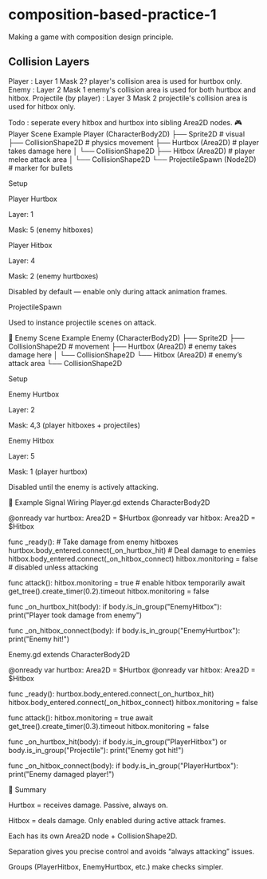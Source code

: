 # composition-based-practice-1
Making a game with composition design principle.

## Collision Layers
Player : Layer 1 Mask 2?
player's collision area is used for hurtbox only.
Enemy : Layer 2 Mask 1
enemy's collision area is used for both hurtbox and hitbox.
Projectile (by player) : Layer 3 Mask 2
projectile's collision area is used for hitbox only.

Todo : seperate every hitbox and hurtbox into sibling Area2D nodes.
🎮 Player Scene Example
Player (CharacterBody2D)
├── Sprite2D                # visual
├── CollisionShape2D        # physics movement
├── Hurtbox (Area2D)        # player takes damage here
│   └── CollisionShape2D
├── Hitbox (Area2D)         # player melee attack area
│   └── CollisionShape2D
└── ProjectileSpawn (Node2D) # marker for bullets

Setup

Player Hurtbox

Layer: 1

Mask: 5 (enemy hitboxes)

Player Hitbox

Layer: 4

Mask: 2 (enemy hurtboxes)

Disabled by default — enable only during attack animation frames.

ProjectileSpawn

Used to instance projectile scenes on attack.

👾 Enemy Scene Example
Enemy (CharacterBody2D)
├── Sprite2D
├── CollisionShape2D        # movement
├── Hurtbox (Area2D)        # enemy takes damage here
│   └── CollisionShape2D
└── Hitbox (Area2D)         # enemy’s attack area
    └── CollisionShape2D

Setup

Enemy Hurtbox

Layer: 2

Mask: 4,3 (player hitboxes + projectiles)

Enemy Hitbox

Layer: 5

Mask: 1 (player hurtbox)

Disabled until the enemy is actively attacking.

🎯 Example Signal Wiring
Player.gd
extends CharacterBody2D

@onready var hurtbox: Area2D = $Hurtbox
@onready var hitbox: Area2D = $Hitbox

func _ready():
    # Take damage from enemy hitboxes
    hurtbox.body_entered.connect(_on_hurtbox_hit)
    # Deal damage to enemies
    hitbox.body_entered.connect(_on_hitbox_connect)
    hitbox.monitoring = false  # disabled unless attacking

func attack():
    hitbox.monitoring = true   # enable hitbox temporarily
    await get_tree().create_timer(0.2).timeout
    hitbox.monitoring = false

func _on_hurtbox_hit(body):
    if body.is_in_group("EnemyHitbox"):
        print("Player took damage from enemy")

func _on_hitbox_connect(body):
    if body.is_in_group("EnemyHurtbox"):
        print("Enemy hit!")

Enemy.gd
extends CharacterBody2D

@onready var hurtbox: Area2D = $Hurtbox
@onready var hitbox: Area2D = $Hitbox

func _ready():
    hurtbox.body_entered.connect(_on_hurtbox_hit)
    hitbox.body_entered.connect(_on_hitbox_connect)
    hitbox.monitoring = false

func attack():
    hitbox.monitoring = true
    await get_tree().create_timer(0.3).timeout
    hitbox.monitoring = false

func _on_hurtbox_hit(body):
    if body.is_in_group("PlayerHitbox") or body.is_in_group("Projectile"):
        print("Enemy got hit!")

func _on_hitbox_connect(body):
    if body.is_in_group("PlayerHurtbox"):
        print("Enemy damaged player!")

📌 Summary

Hurtbox = receives damage. Passive, always on.

Hitbox = deals damage. Only enabled during active attack frames.

Each has its own Area2D node + CollisionShape2D.

Separation gives you precise control and avoids “always attacking” issues.

Groups (PlayerHitbox, EnemyHurtbox, etc.) make checks simpler.

